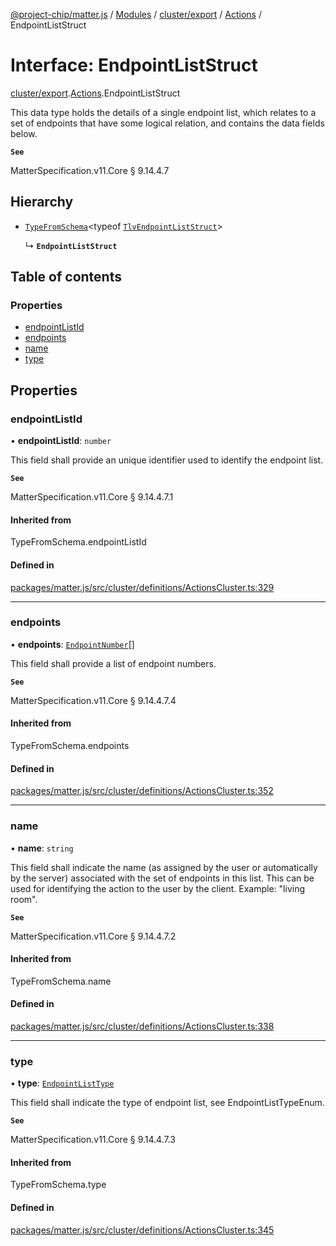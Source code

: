 [@project-chip/matter.js](../README.md) / [Modules](../modules.md) / [cluster/export](../modules/cluster_export.md) / [Actions](../modules/cluster_export.Actions.md) / EndpointListStruct

# Interface: EndpointListStruct

[cluster/export](../modules/cluster_export.md).[Actions](../modules/cluster_export.Actions.md).EndpointListStruct

This data type holds the details of a single endpoint list, which relates to a set of endpoints that have some
logical relation, and contains the data fields below.

**`See`**

MatterSpecification.v11.Core § 9.14.4.7

## Hierarchy

- [`TypeFromSchema`](../modules/tlv_export.md#typefromschema)\<typeof [`TlvEndpointListStruct`](../modules/cluster_export.Actions.md#tlvendpointliststruct)\>

  ↳ **`EndpointListStruct`**

## Table of contents

### Properties

- [endpointListId](cluster_export.Actions.EndpointListStruct.md#endpointlistid)
- [endpoints](cluster_export.Actions.EndpointListStruct.md#endpoints)
- [name](cluster_export.Actions.EndpointListStruct.md#name)
- [type](cluster_export.Actions.EndpointListStruct.md#type)

## Properties

### endpointListId

• **endpointListId**: `number`

This field shall provide an unique identifier used to identify the endpoint list.

**`See`**

MatterSpecification.v11.Core § 9.14.4.7.1

#### Inherited from

TypeFromSchema.endpointListId

#### Defined in

[packages/matter.js/src/cluster/definitions/ActionsCluster.ts:329](https://github.com/project-chip/matter.js/blob/2d9f2165d2672864fda3496a6d0d5f93597f82c6/packages/matter.js/src/cluster/definitions/ActionsCluster.ts#L329)

___

### endpoints

• **endpoints**: [`EndpointNumber`](../modules/datatype_export.md#endpointnumber)[]

This field shall provide a list of endpoint numbers.

**`See`**

MatterSpecification.v11.Core § 9.14.4.7.4

#### Inherited from

TypeFromSchema.endpoints

#### Defined in

[packages/matter.js/src/cluster/definitions/ActionsCluster.ts:352](https://github.com/project-chip/matter.js/blob/2d9f2165d2672864fda3496a6d0d5f93597f82c6/packages/matter.js/src/cluster/definitions/ActionsCluster.ts#L352)

___

### name

• **name**: `string`

This field shall indicate the name (as assigned by the user or automatically by the server) associated with
the set of endpoints in this list. This can be used for identifying the action to the user by the client.
Example: "living room".

**`See`**

MatterSpecification.v11.Core § 9.14.4.7.2

#### Inherited from

TypeFromSchema.name

#### Defined in

[packages/matter.js/src/cluster/definitions/ActionsCluster.ts:338](https://github.com/project-chip/matter.js/blob/2d9f2165d2672864fda3496a6d0d5f93597f82c6/packages/matter.js/src/cluster/definitions/ActionsCluster.ts#L338)

___

### type

• **type**: [`EndpointListType`](../enums/cluster_export.Actions.EndpointListType.md)

This field shall indicate the type of endpoint list, see EndpointListTypeEnum.

**`See`**

MatterSpecification.v11.Core § 9.14.4.7.3

#### Inherited from

TypeFromSchema.type

#### Defined in

[packages/matter.js/src/cluster/definitions/ActionsCluster.ts:345](https://github.com/project-chip/matter.js/blob/2d9f2165d2672864fda3496a6d0d5f93597f82c6/packages/matter.js/src/cluster/definitions/ActionsCluster.ts#L345)
